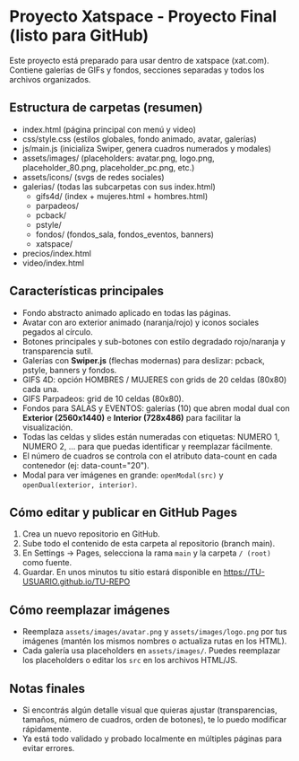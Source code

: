 
# Proyecto Xatspace - Proyecto Final (listo para GitHub)

Este proyecto está preparado para usar dentro de xatspace (xat.com). 
Contiene galerías de GIFs y fondos, secciones separadas y todos los archivos organizados.

## Estructura de carpetas (resumen)
- index.html (página principal con menú y video)
- css/style.css (estilos globales, fondo animado, avatar, galerías)
- js/main.js (inicializa Swiper, genera cuadros numerados y modales)
- assets/images/ (placeholders: avatar.png, logo.png, placeholder_80.png, placeholder_pc.png, etc.)
- assets/icons/ (svgs de redes sociales)
- galerias/ (todas las subcarpetas con sus index.html)
  - gifs4d/ (index + mujeres.html + hombres.html)
  - parpadeos/
  - pcback/
  - pstyle/
  - fondos/ (fondos_sala, fondos_eventos, banners)
  - xatspace/
- precios/index.html
- video/index.html

## Características principales
- Fondo abstracto animado aplicado en todas las páginas.
- Avatar con aro exterior animado (naranja/rojo) y iconos sociales pegados al círculo.
- Botones principales y sub-botones con estilo degradado rojo/naranja y transparencia sutil.
- Galerías con **Swiper.js** (flechas modernas) para deslizar: pcback, pstyle, banners y fondos.
- GIFS 4D: opción HOMBRES / MUJERES con grids de 20 celdas (80x80) cada una.
- GIFS Parpadeos: grid de 10 celdas (80x80).
- Fondos para SALAS y EVENTOS: galerías (10) que abren modal dual con **Exterior (2560x1440)** e **Interior (728x486)** para facilitar la visualización.
- Todas las celdas y slides están numeradas con etiquetas: NUMERO 1, NUMERO 2, ... para que puedas identificar y reemplazar fácilmente.
- El número de cuadros se controla con el atributo data-count en cada contenedor (ej: data-count="20").
- Modal para ver imágenes en grande: `openModal(src)` y `openDual(exterior, interior)`.

## Cómo editar y publicar en GitHub Pages
1. Crea un nuevo repositorio en GitHub.
2. Sube todo el contenido de esta carpeta al repositorio (branch main).
3. En Settings -> Pages, selecciona la rama `main` y la carpeta `/ (root)` como fuente.
4. Guardar. En unos minutos tu sitio estará disponible en https://TU-USUARIO.github.io/TU-REPO

## Cómo reemplazar imágenes
- Reemplaza `assets/images/avatar.png` y `assets/images/logo.png` por tus imágenes (mantén los mismos nombres o actualiza rutas en los HTML).
- Cada galería usa placeholders en `assets/images/`. Puedes reemplazar los placeholders o editar los `src` en los archivos HTML/JS.

## Notas finales
- Si encontrás algún detalle visual que quieras ajustar (transparencias, tamaños, número de cuadros, orden de botones), te lo puedo modificar rápidamente.
- Ya está todo validado y probado localmente en múltiples páginas para evitar errores.
